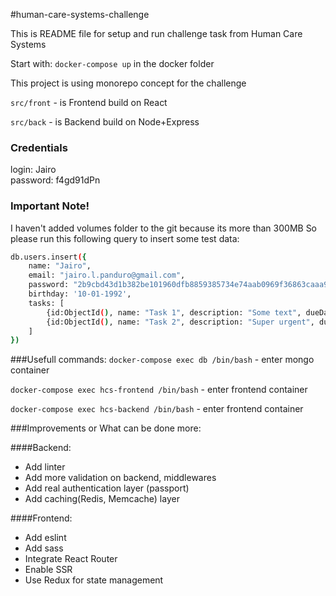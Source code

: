 #human-care-systems-challenge

This is README file for setup and run challenge task from Human Care Systems

Start with: `docker-compose up` in the docker folder

This project is using monorepo concept for the challenge

`src/front` - is Frontend build on React

`src/back` - is Backend build on Node+Express

### Credentials

login: Jairo<br>
password: f4gd91dPn

### Important Note!

I haven't added volumes folder to the git because its more than 300MB
So please run this following query to insert some test data:

```bash
db.users.insert({
    name: "Jairo",
    email: "jairo.l.panduro@gmail.com",
    password: "2b9cbd43d1b382be101960dfb8859385734e74aab0969f36863caaa9ae87f0d2",
    birthday: '10-01-1992',
    tasks: [
        {id:ObjectId(), name: "Task 1", description: "Some text", dueDate: "11-25-2018"},
        {id:ObjectId(), name: "Task 2", description: "Super urgent", dueDate: "11-22-2018"},
    ]
})
```

###Usefull commands:
`docker-compose exec db /bin/bash` - enter mongo container

`docker-compose exec hcs-frontend /bin/bash` - enter frontend container

`docker-compose exec hcs-backend /bin/bash` - enter frontend container


###Improvements or What can be done more:
 
####Backend: 
- Add linter
- Add more validation on backend, middlewares
- Add real authentication layer (passport)
- Add caching(Redis, Memcache) layer

####Frontend:
- Add eslint
- Add sass
- Integrate React Router
- Enable SSR 
- Use Redux for state management